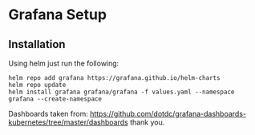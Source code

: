 # Grafana Setup

## Installation

Using helm just run the following:

```shell
helm repo add grafana https://grafana.github.io/helm-charts
helm repo update
helm install grafana grafana/grafana -f values.yaml --namespace grafana --create-namespace
```

Dashboards taken from: https://github.com/dotdc/grafana-dashboards-kubernetes/tree/master/dashboards thank you.